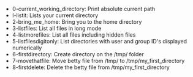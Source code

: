 - 0-current_working_directory: Print absolute current path
- l-listit: Lists your current directory
- 2-bring_me_home: Bring you to the home directory
- 3-listfiles: List all files in long mode
- 4-listmorefiles: List all files including hidden files
- 5-listfilesdigitonly: List directories with user and group ID's displayed numerically
- 6-firstdirectory: Create directory on the /tmp/ folder
- 7-movethatfile: Move betty file from /tmp/ to /tmp/my_first_directory
- 8-firstdelete: Delete the betty file from /tmp/my_first_directory
